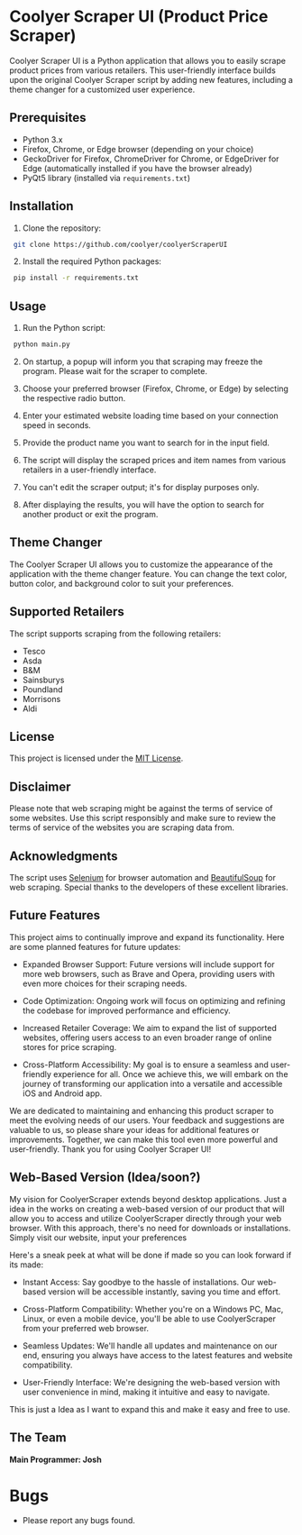 
# Coolyer Scraper UI (Product Price Scraper)

Coolyer Scraper UI is a Python application that allows you to easily scrape product prices from various retailers. This user-friendly interface builds upon the original Coolyer Scraper script by adding new features, including a theme changer for a customized user experience.

## Prerequisites

-   Python 3.x
-   Firefox, Chrome, or Edge browser (depending on your choice)
-   GeckoDriver for Firefox, ChromeDriver for Chrome, or EdgeDriver for Edge (automatically installed if you have the browser already)
-   PyQt5 library (installed via `requirements.txt`)

## Installation

1.  Clone the repository:
    
   ```bash 
    git clone https://github.com/coolyer/coolyerScraperUI 
   ```
    
2.  Install the required Python packages:
    
  ```  bash
   pip install -r requirements.txt
   ```
    

## Usage

1.  Run the Python script:
   ``` bash 
    python main.py
   ```
    
2.  On startup, a popup will inform you that scraping may freeze the program. Please wait for the scraper to complete.
    
3.  Choose your preferred browser (Firefox, Chrome, or Edge) by selecting the respective radio button.
    
4.  Enter your estimated website loading time based on your connection speed in seconds.
    
5.  Provide the product name you want to search for in the input field.
    
6.  The script will display the scraped prices and item names from various retailers in a user-friendly interface.
    
7.  You can't edit the scraper output; it's for display purposes only.
    
8.  After displaying the results, you will have the option to search for another product or exit the program.
    

## Theme Changer

The Coolyer Scraper UI allows you to customize the appearance of the application with the theme changer feature. You can change the text color, button color, and background color to suit your preferences.

## Supported Retailers

The script supports scraping from the following retailers:

-   Tesco
-   Asda
-   B&M
-   Sainsburys
-   Poundland
-   Morrisons
-   Aldi

## License

This project is licensed under the [MIT License](LICENSE).

## Disclaimer

Please note that web scraping might be against the terms of service of some websites. Use this script responsibly and make sure to review the terms of service of the websites you are scraping data from.

## Acknowledgments

The script uses [Selenium](https://www.selenium.dev/) for browser automation and [BeautifulSoup](https://www.crummy.com/software/BeautifulSoup/) for web scraping. Special thanks to the developers of these excellent libraries.

## Future Features

This project aims to continually improve and expand its functionality. Here are some planned features for future updates:

-   Expanded Browser Support: Future versions will include support for more web browsers, such as Brave and Opera, providing users with even more choices for their scraping needs.
    
-   Code Optimization: Ongoing work will focus on optimizing and refining the codebase for improved performance and efficiency.
    
-   Increased Retailer Coverage: We aim to expand the list of supported websites, offering users access to an even broader range of online stores for price scraping.

-   Cross-Platform Accessibility: My goal is to ensure a seamless and user-friendly experience for all. Once we achieve this, we will embark on the journey of transforming our application into a versatile and accessible iOS and Android app.


   

We are dedicated to maintaining and enhancing this product scraper to meet the evolving needs of our users. Your feedback and suggestions are valuable to us, so please share your ideas for additional features or improvements. Together, we can make this tool even more powerful and user-friendly. Thank you for using Coolyer Scraper UI!

## Web-Based Version (Idea/soon?)


My vision for CoolyerScraper extends beyond desktop applications. Just a idea in the works on creating a web-based version of our product that will allow you to access and utilize CoolyerScraper directly through your web browser. With this approach, there's no need for downloads or installations. Simply visit our website, input your preferences

Here's a sneak peek at what will be done if made so you can look forward if its made:

- Instant Access: Say goodbye to the hassle of installations. Our web-based version will be accessible instantly, saving you time and effort.

- Cross-Platform Compatibility: Whether you're on a Windows PC, Mac, Linux, or even a mobile device, you'll be able to use CoolyerScraper from your preferred web browser.

- Seamless Updates: We'll handle all updates and maintenance on our end, ensuring you always have access to the latest features and website compatibility.

- User-Friendly Interface: We're designing the web-based version with user convenience in mind, making it intuitive and easy to navigate.

This is just a Idea as I want to expand this and make it easy and free to use. 

## The Team

**Main Programmer: Josh**

# Bugs

- Please report any bugs found.

